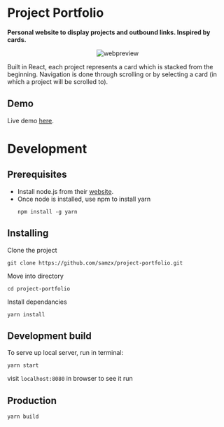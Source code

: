 # Project Portfolio

**Personal website to display projects and outbound links. Inspired by cards.**

<p align="center">
  <img src="https://res.cloudinary.com/xielabs/image/upload/v1544526601/Screen_Shot_2018-12-11_at_10.09.24_pm.png" alt="webpreview"/>
</p>

Built in React, each project represents a card which is stacked from the beginning. Navigation is done through scrolling or by selecting a card (in which a project will be scrolled to).

## Demo
Live demo [here](https://samxie.net/).

# Development

## Prerequisites

* Install node.js from their [website](https://nodejs.org/en/).
* Once node is installed, use npm to install yarn
    ```
    npm install -g yarn
    ```

## Installing

Clone the project
```
git clone https://github.com/samzx/project-portfolio.git
```

Move into directory
```
cd project-portfolio
```

Install dependancies
```
yarn install
```

## Development build

To serve up local server, run in terminal:
```
yarn start
```
visit `localhost:8080` in browser to see it run


## Production
```
yarn build
```
